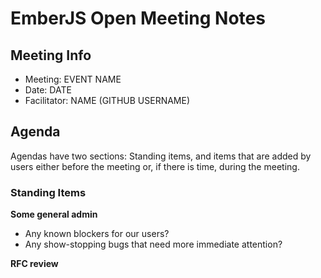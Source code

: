 # EmberJS Open Meeting Notes

## Meeting Info

<!-- Replace the ALL CAPS information with the relevant data for the meeting -->
- Meeting: EVENT NAME
- Date: DATE
- Facilitator: NAME (GITHUB USERNAME)

## Agenda

Agendas have two sections: Standing items, and items that are added by users either before the meeting or, if there is time, during the meeting.

### Standing Items

**Some general admin**

<!-- Ask these questions and document if there are responses -->
<!-- If any of these questions have a YES response, please also post to the core meta channel in Discord. -->

- Any known blockers for our users?
- Any show-stopping bugs that need more immediate attention?

**RFC review**



<!-- ### Additional Discussion -->

